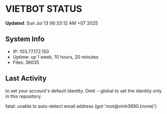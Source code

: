 # VIETBOT STATUS
**Updated**: Sun Jul 13 06:33:12 AM +07 2025

## System Info
- IP: 103.77.172.150
- Uptime: up 1 week, 10 hours, 20 minutes
- Files: 36035

## Last Activity

to set your account's default identity.
Omit --global to set the identity only in this repository.

fatal: unable to auto-detect email address (got 'root@vinh3690.(none)')
